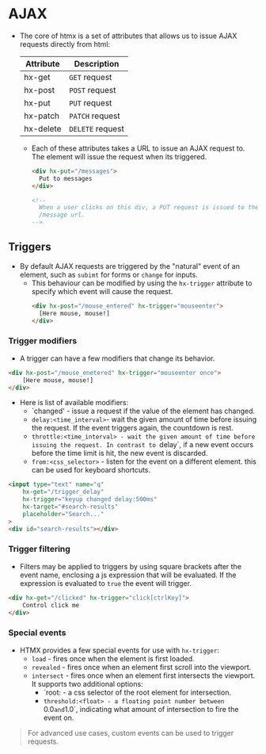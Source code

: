 # AJAX

-  The core of htmx is a set of attributes that allows us to issue AJAX
   requests directly from html:

   | Attribute | Description      |
   ------------|------------------|
   | hx-get    | `GET` request    |
   | hx-post   | `POST` request   |
   | hx-put    | `PUT` request    |
   | hx-patch  | `PATCH` request  |
   | hx-delete | `DELETE` request |

    - Each of these attributes takes a URL to issue an AJAX request to. The
      element will issue the request when its triggered.
      ```html
      <div hx-put="/messages">
        Put to messages
      </div>

      <!-- 
        When a user clicks on this div, a PUT request is issued to the
        /message url.
      -->
      ```
## Triggers
    
- By default AJAX requests are triggered by the "natural" event of an element,
  such as `subimt` for forms or `change` for inputs.
    - This behaviour can be modified by using the `hx-trigger` attribute to
      specify which event will cause the request.
      ```html
      <div hx-post="/mouse_entered" hx-trigger="mouseenter">
        [Here mouse, mouse!]
      </div>
      ```
### Trigger modifiers

- A trigger can have a few modifiers that change its behavior.
```html
<div hx-post="/mouse_enetered" hx-trigger="mouseenter once">
    [Here mouse, mouse!]
</div>
```
- Here is list of available modifiers:
    - `changed' - issue a request if the value of the element has changed.
    - `delay:<time_interval>`- wait the given amount of time before issuing
       the request. If the event triggers again, the countdown is rest.
    - `throttle:<time_interval> - wait the given amount of time before
       issuing the request. In contrast to `delay`, if a new event occurs
       before the time limit is hit, the new event is discarded.
    - `from:<css_selector>` - listen for the event on a different element.
       this can be used for keyboard shortcuts.
```html
<input type="text" name="q"
    hx-get="/trigger_delay"
    hx-trigger="keyup changed delay:500ms"
    hx-target="#search-results"
    placeholder="Search..."
>
<div id="search-results"></div>
```
### Trigger filtering

- Filters may be applied to triggers by using square brackets after the
  event name, enclosing a js expression that will be evaluated. If the
  expression is evaluated to `true` the event will trigger.
```html
<div hx-get="/clicked" hx-trigger="click[ctrlKey]">
    Control click me
</div>
```

### Special events

- HTMX provides a few special events for use with `hx-trigger`:
    - `load` - fires once when the element is first loaded.
    - `revealed` - fires once when an element first scroll into the viewport.
    - `intersect` - fires once when an element first intersects the viewport.
      It supports two additional options:
        - `root:<selector> - a css selector of the root element for 
           intersection.
        - `threshold:<float> - a floating point number between `0.0` and `1.0`,
           indicating what amount of intersection to fire the event on.

> For advanced use cases, custom events can be used to trigger requests.
